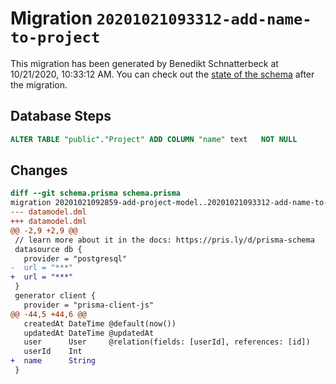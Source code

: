 # Migration `20201021093312-add-name-to-project`

This migration has been generated by Benedikt Schnatterbeck at 10/21/2020, 10:33:12 AM.
You can check out the [state of the schema](./schema.prisma) after the migration.

## Database Steps

```sql
ALTER TABLE "public"."Project" ADD COLUMN "name" text   NOT NULL 
```

## Changes

```diff
diff --git schema.prisma schema.prisma
migration 20201021092859-add-project-model..20201021093312-add-name-to-project
--- datamodel.dml
+++ datamodel.dml
@@ -2,9 +2,9 @@
 // learn more about it in the docs: https://pris.ly/d/prisma-schema
 datasource db {
   provider = "postgresql"
-  url = "***"
+  url = "***"
 }
 generator client {
   provider = "prisma-client-js"
@@ -44,5 +44,6 @@
   createdAt DateTime @default(now())
   updatedAt DateTime @updatedAt
   user      User     @relation(fields: [userId], references: [id])
   userId    Int
+  name      String
 }
```


